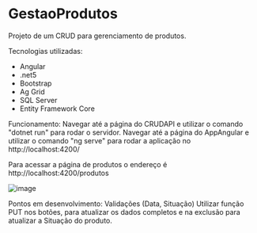 # GestaoProdutos

Projeto de um CRUD para gerenciamento de produtos.

Tecnologias utilizadas: 
 - Angular
 - .net5
 - Bootstrap
 - Ag Grid
 - SQL Server
 - Entity Framework Core

Funcionamento: 
Navegar até a página do CRUDAPI e utilizar o comando "dotnet run" para rodar o servidor.
Navegar até a página do AppAngular e utilizar o comando "ng serve" para rodar a aplicação no http://localhost:4200/

Para acessar a página de produtos o endereço é http://localhost:4200/produtos

![image](https://user-images.githubusercontent.com/53613863/209965643-c58ccf79-3a7f-4a31-bcaa-ea26fd304f58.png)


Pontos em desenvolvimento:
Validações (Data, Situação)
Utilizar função PUT nos botões, para atualizar os dados completos e na exclusão para atualizar a Situação do produto.
